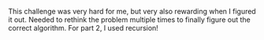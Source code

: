 This challenge was very hard for me, but very also rewarding when I figured it out. Needed to rethink the problem multiple times to finally figure out the correct algorithm. For part 2, I used recursion!
